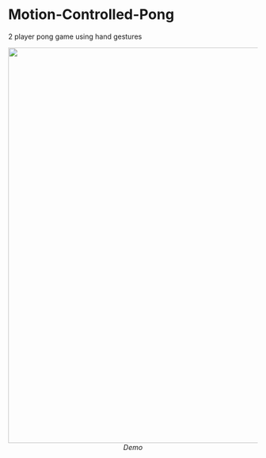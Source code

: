 # Motion-Controlled-Pong

2 player pong game using hand gestures

<p align="center">
  <img src="pong.gif" width=800><br/>
  <i>Demo</i>
</p>

